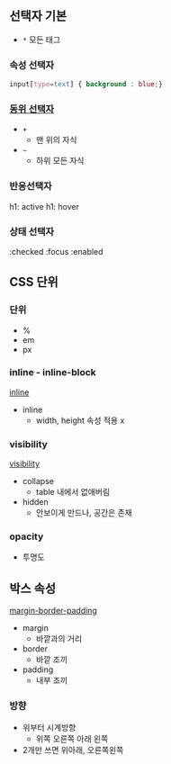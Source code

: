 ## 선택자 기본

* `*` 모든 태그

### 속성 선택자

```css
input[type=text] { background : blue;}
```

### [동위 선택자](./동위선택자.html)

* `+`
  * 맨 위의 자식
* `~`
  * 하위 모든 자식

### 반응선택자

h1: active
h1: hover

### 상태 선택자

:checked
:focus
:enabled

## CSS 단위

### 단위

* %
* em
* px

### inline - inline-block

[inline](./%EC%9D%B8%EB%9D%BC%EC%9D%B8%EB%B8%94%EB%A1%9D.html)

* inline
  * width, height 속성 적용 x

### visibility

[visibility](./visibility.html)

* collapse
  * table 내에서 없애버림
* hidden    
  * 안보이게 만드나, 공간은 존재

### opacity

* 투명도

## 박스 속성

[margin-border-padding](./margin-border-padding.html)

* margin
  * 바깥과의 거리
* border
  * 바깥 조끼
* padding
  * 내부 조끼

### 방향
  * 위부터 시계방향
    * 위쪽 오른쪽 아래 왼쪽
  * 2개만 쓰면 위아래, 오른쪽왼쪽